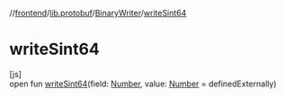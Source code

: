 //[frontend](../../../index.md)/[lib.protobuf](../index.md)/[BinaryWriter](index.md)/[writeSint64](write-sint64.md)

# writeSint64

[js]\
open fun [writeSint64](write-sint64.md)(field: [Number](https://kotlinlang.org/api/latest/jvm/stdlib/kotlin/-number/index.html), value: [Number](https://kotlinlang.org/api/latest/jvm/stdlib/kotlin/-number/index.html) = definedExternally)
